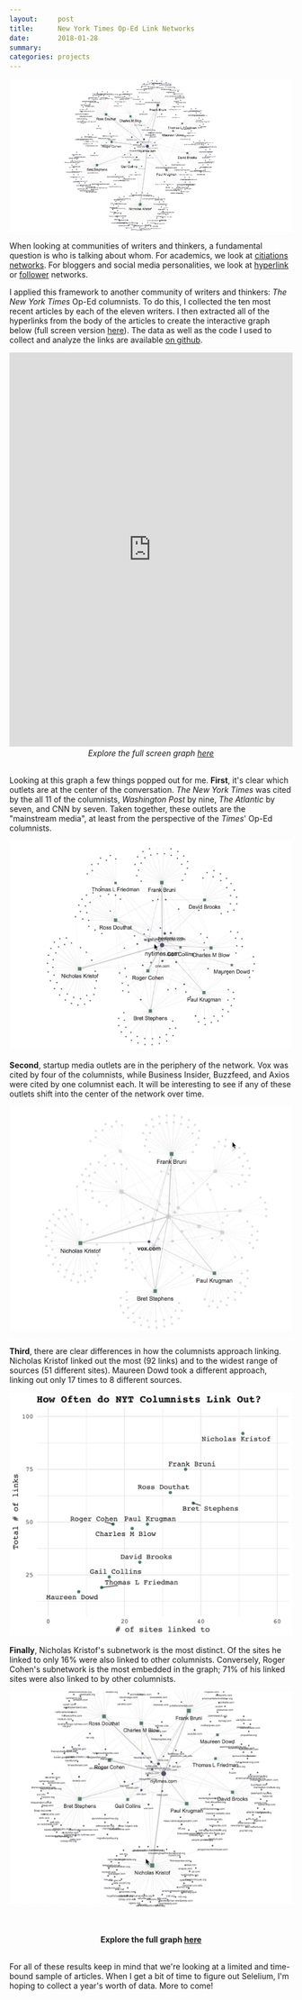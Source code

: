 ```yaml
---
layout:     post
title:      New York Times Op-Ed Link Networks
date:       2018-01-28
summary:    
categories: projects
---
```


![](/images/2018-01-28-nyt-graph-header.png)

When looking at communities of writers and thinkers, a fundamental question is who is talking about whom. For academics, we look at [citiations networks](https://kieranhealy.org/blog/archives/2013/06/18/a-co-citation-network-for-philosophy/). For bloggers and social media personalities, we look at [hyperlink](http://www.tandfonline.com/doi/abs/10.1080/13183222.2008.11008970) or [follower](https://www.aaai.org/ocs/index.php/ICWSM/ICWSM10/paper/viewFile/1468/1896) networks.

I applied this framework to another community of writers and thinkers: _The New York Times_ Op-Ed columnists. To do this, I collected the ten most recent articles by each of the eleven writers. I then extracted all of the hyperlinks from the body of the articles to create the interactive graph below (full screen version [here](http://etachov.io/projects/nyt_citation_graph.html)). The data as well as the code I used to collect and analyze the links are available [on github](https://github.com/etachov/nyt_opinion_citations).  

<iframe width='100%' height='700px' frameBorder='0' src='http://etachov.io/projects/nyt_citation_graph_simple.html'></iframe>
<center><i>Explore the full screen graph  <a href = "http://etachov.io/projects/nyt_citation_graph.html" target = "_blank">here</a></i></center><br>

Looking at this graph a few things popped out for me. **First**, it's clear which outlets are at the center of the conversation. _The New York Times_ was cited by the all 11 of the columnists, _Washington Post_ by nine, _The Atlantic_ by seven, and CNN by seven. Taken together, these outlets are the "mainstream media", at least from the perspective of the _Times_' Op-Ed columnists.

![](/images/2018-01-28-nyt-graph-1-top-sources.gif)  

**Second**, startup media outlets are in the periphery of the network. Vox was cited by four of the columnists, while Business Insider, Buzzfeed, and Axios were cited by one columnist each. It will be interesting to see if any of these outlets shift into the center of the network over time.

![](/images/2018-01-28-nyt-graph-2-startup-media.gif)  

**Third**, there are clear differences in how the columnists approach linking. Nicholas Kristof linked out the most (92 links) and to the widest range of sources (51 different sites). Maureen Dowd took a different approach, linking out only 17 times to 8 different sources.

![](/images/2018-01-28-citation_frequency.png)  

**Finally**, Nicholas Kristof's subnetwork is the most distinct. Of the sites he linked to only 16% were also linked to other columnists. Conversely, Roger Cohen's subnetwork is the most embedded in the graph; 71% of his linked sites were also linked to by other columnists.

![](/images/2018-01-28-nyt-graph-4-distinct.gif)  

<br><center><b>Explore the full graph <a href = "http://etachov.io/projects/nyt_citation_graph.html" target = "_blank">here</a></b></center><br>

For all of these results keep in mind that we're looking at a limited and time-bound sample of articles. When I get a bit of time to figure out Selelium, I'm hoping to collect a year's worth of data. More to come!